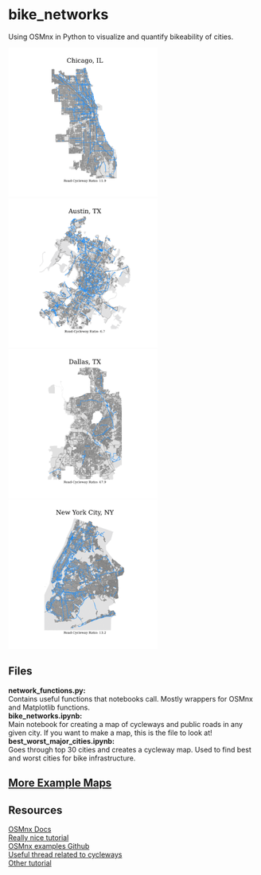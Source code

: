 # bike_networks
Using OSMnx in Python to visualize and quantify bikeability of cities.

<img src="examples/png/Chicago,&#32;IL.png" alt="drawing" height="300"/> <img src="examples/png/Austin,&#32;TX.png" alt="drawing" height="300"/> <img src="examples/png/Dallas,&#32;TX.png" alt="drawing" height="300"/>  <img src="examples/png/New&#32;York&#32;City,&#32;NY.png" alt="drawing" height="300"/>

## Files
**network_functions.py:**  
Contains useful functions that notebooks call. Mostly wrappers for OSMnx and Matplotlib functions.  
**bike_networks.ipynb:**  
Main notebook for creating a map of cycleways and public roads in any given city. If you want to make a map,   this is the file to look at!  
**best_worst_major_cities.ipynb:**  
Goes through top 30 cities and creates a cycleway map. Used to find best and worst cities for bike infrastructure.  

## [More Example Maps](examples/pdf/)  

## Resources
[OSMnx Docs](https://osmnx.readthedocs.io/en/stable/)  
[Really nice tutorial](https://geoffboeing.com/2016/11/osmnx-python-street-networks/)  
[OSMnx examples Github](https://github.com/gboeing/osmnx-examples)  
[Useful thread related to cycleways](https://github.com/gboeing/osmnx/issues/151)  
[Other tutorial](https://automating-gis-processes.github.io/CSC/notebooks/L3/retrieve_osm_data.html)  
